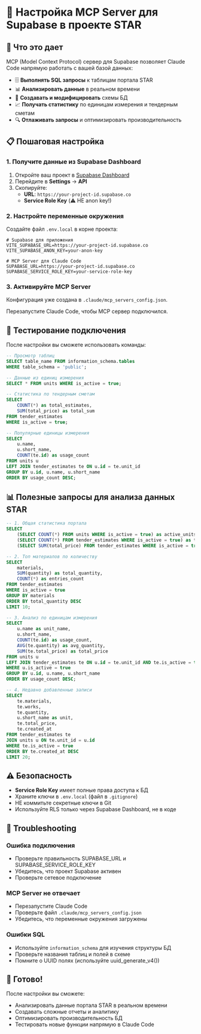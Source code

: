 # 🔌 Настройка MCP Server для Supabase в проекте STAR

## 🎯 Что это дает

MCP (Model Context Protocol) сервер для Supabase позволяет Claude Code напрямую работать с вашей базой данных:

- 🗄️ **Выполнять SQL запросы** к таблицам портала STAR
- 📊 **Анализировать данные** в реальном времени
- 🔧 **Создавать и модифицировать** схемы БД
- 📈 **Получать статистику** по единицам измерения и тендерным сметам
- 🔍 **Отлаживать запросы** и оптимизировать производительность

## 📋 Пошаговая настройка

### 1. Получите данные из Supabase Dashboard

1. Откройте ваш проект в [Supabase Dashboard](https://supabase.com/dashboard)
2. Перейдите в **Settings** → **API**
3. Скопируйте:
   - **URL**: `https://your-project-id.supabase.co`
   - **Service Role Key** (⚠️ НЕ anon key!)

### 2. Настройте переменные окружения

Создайте файл `.env.local` в корне проекта:

```env
# Supabase для приложения
VITE_SUPABASE_URL=https://your-project-id.supabase.co
VITE_SUPABASE_ANON_KEY=your-anon-key

# MCP Server для Claude Code
SUPABASE_URL=https://your-project-id.supabase.co
SUPABASE_SERVICE_ROLE_KEY=your-service-role-key
```

### 3. Активируйте MCP Server

Конфигурация уже создана в `.claude/mcp_servers_config.json`.

Перезапустите Claude Code, чтобы MCP сервер подключился.

## 🧪 Тестирование подключения

После настройки вы сможете использовать команды:

```sql
-- Просмотр таблиц
SELECT table_name FROM information_schema.tables
WHERE table_schema = 'public';

-- Данные из единиц измерения
SELECT * FROM units WHERE is_active = true;

-- Статистика по тендерным сметам
SELECT
    COUNT(*) as total_estimates,
    SUM(total_price) as total_sum
FROM tender_estimates
WHERE is_active = true;

-- Популярные единицы измерения
SELECT
    u.name,
    u.short_name,
    COUNT(te.id) as usage_count
FROM units u
LEFT JOIN tender_estimates te ON u.id = te.unit_id
GROUP BY u.id, u.name, u.short_name
ORDER BY usage_count DESC;
```

## 📊 Полезные запросы для анализа данных STAR

```sql
-- 1. Общая статистика портала
SELECT
    (SELECT COUNT(*) FROM units WHERE is_active = true) as active_units,
    (SELECT COUNT(*) FROM tender_estimates WHERE is_active = true) as total_estimates,
    (SELECT SUM(total_price) FROM tender_estimates WHERE is_active = true) as total_value;

-- 2. Топ материалов по количеству
SELECT
    materials,
    SUM(quantity) as total_quantity,
    COUNT(*) as entries_count
FROM tender_estimates
WHERE is_active = true
GROUP BY materials
ORDER BY total_quantity DESC
LIMIT 10;

-- 3. Анализ по единицам измерения
SELECT
    u.name as unit_name,
    u.short_name,
    COUNT(te.id) as usage_count,
    AVG(te.quantity) as avg_quantity,
    SUM(te.total_price) as total_price
FROM units u
LEFT JOIN tender_estimates te ON u.id = te.unit_id AND te.is_active = true
WHERE u.is_active = true
GROUP BY u.id, u.name, u.short_name
ORDER BY usage_count DESC;

-- 4. Недавно добавленные записи
SELECT
    te.materials,
    te.works,
    te.quantity,
    u.short_name as unit,
    te.total_price,
    te.created_at
FROM tender_estimates te
JOIN units u ON te.unit_id = u.id
WHERE te.is_active = true
ORDER BY te.created_at DESC
LIMIT 20;
```

## ⚠️ Безопасность

- **Service Role Key** имеет полные права доступа к БД
- Храните ключи в `.env.local` (файл в `.gitignore`)
- НЕ коммитьте секретные ключи в Git
- Используйте RLS только через Supabase Dashboard, не в коде

## 🔧 Troubleshooting

### Ошибка подключения

- Проверьте правильность SUPABASE_URL и SUPABASE_SERVICE_ROLE_KEY
- Убедитесь, что проект Supabase активен
- Проверьте сетевое подключение

### MCP Server не отвечает

- Перезапустите Claude Code
- Проверьте файл `.claude/mcp_servers_config.json`
- Убедитесь, что переменные окружения загружены

### Ошибки SQL

- Используйте `information_schema` для изучения структуры БД
- Проверьте названия таблиц и полей в схеме
- Помните о UUID полях (используйте uuid_generate_v4())

## 🎉 Готово!

После настройки вы сможете:

- Анализировать данные портала STAR в реальном времени
- Создавать сложные отчеты и аналитику
- Оптимизировать производительность БД
- Тестировать новые функции напрямую в Claude Code
